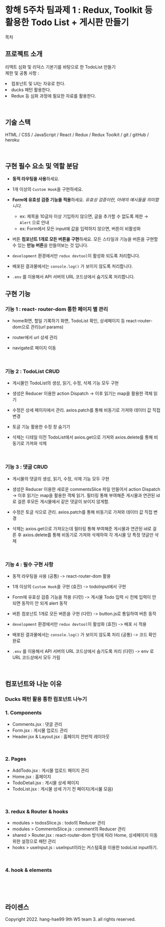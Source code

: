 # 항해 5주차 팀과제 1 : Redux, Toolkit 등 활용한 Todo List + 게시판 만들기


목차

## 프로젝트 소개

<p align="justify">
리액트 심화 및 리덕스 기본기를 바탕으로 한 TodoList 만들기<br>
제한 및 공통 사항 : <br>
  <li> 컴포넌트 및 UI는 자유로 한다.</li>
  <li> ducks 패턴 활용한다.</li>
  <li> Redux 등 심화 과정에 필요한 자료를 활용한다.</li>
</p>

<br>

## 기술 스택

HTML / CSS / JavaScript / React / Redux / Redux Toolkit / git / gitHub / heroku

<br>

## 구현 필수 요소 및 역할 분담

- **동적 라우팅을 사용**하세요.

- 1개 이상의 `Custom Hook`을 구현하세요.

- **Form에 유효성 검증 기능을 적용**하세요. *유효성 검증이란, 아래의 예시들을 의미합니다.*
    - ex: 제목을 10글자 이상 기입하지 않으면, 글을 추가할 수 없도록 제한 → `Alert` 으로 안내
    - ex: Form에서 모든 input에 값을 입력하지 않으면, 버튼이 비활성화

- 버튼 **컴포넌트 1개로 모든 버튼을 구현**하세요. 모든 스타일과 기능을 버튼을 구현할 수 있는 **만능 버튼**을 만들어보는 것 입니다.

- `development` 환경에서만 `redux devtool`이 활성화 되도록 처리합니다.

- 배포된 결과물에서는 `console.log()` 가 보이지 않도록 처리합니다.

- `.env` 를 이용해서 API 서버의 URL 코드상에서 숨기도록 처리합니다.

## 구현 기능


### 기능 1 : react- router-dom 통한 페이지 별 관리

- home화면, 할일 기록하기 화면, TodoList 확인, 상세페이지 등 react-router-dom으로 관리(url params)

- router에서 url 상세 관리

- navigate로 페이지 이동

<br>

### 기능 2 : TodoList CRUD

- 게시물인 TodoList의 생성, 읽기, 수정, 삭제 기능 모두 구현

- 생성은 Reducer 이용한 action Dispatch -> 이후 읽기는 map을 활용한 객체 읽기

- 수정은 상세 페이지에서 관리. axios.patch를 통해 비동기로 가져와 데이터 값 직접 변경

- 토글 기능 활용한 수정 창 숨기기

- 삭제는 디테일 이전 TodoList에서 axios.get으로 가져와 axios.delete를 통해 비동기로 가져와 삭제

<br>

### 기능 3 : 댓글 CRUD

- 게시물의 댓글의 생성, 읽기, 수정, 삭제 기능 모두 구현

- 생성은 Reducer 이용한 새로운 commentsSlice 파일 만들어서 action Dispatch -> 이후 읽기는 map을 활용한 객체 읽기. 필터링 통해 부여해준 게시물과 연관된 id로 걸른 후모든 게시물에서 같은 댓글이 보이지 않게함.

- 수정은 토글 식으로 관리. axios.patch를 통해 비동기로 가져와 데이터 값 직접 변경

- 삭제는 axios.get으로 가져오는데 필터링 통해 부여해준 게시물과 연관된 id로 걸른 후 axios.delete를 통해 비동기로 가져와 삭제하여 각 게시물 당 특정 댓글만 삭제
<br>

### 기능 4 : 필수 구현 사항

- 동적 라우팅을 사용 (공통) -> react-router-dom 활용

- 1개 이상의 `Custom Hook`을 구현 (효진) -> todoInput에서 구현

- Form에 유효성 검증 기능을 적용 (다민) -> 게시물 Todo 입력 시 전체 입력이 안 되면 동작이 안 되게 alert 동작

- 버튼 컴포넌트 1개로 모든 버튼을 구현 (다민) -> button.js로 통일하여 버튼 동작

- `development` 환경에서만 `redux devtool`이 활성화 (효진) -> 배포 시 적용

- 배포된 결과물에서는 `console.log()` 가 보이지 않도록 처리 (공통) -> 코드 확인 완료

- `.env` 를 이용해서 API 서버의 URL 코드상에서 숨기도록 처리 (다민) -> env 로 URL 코드상에서 모두 가림

<br>

## 컴포넌트와 나눈 이유

### Ducks 패턴 활용 통한 컴포넌트 나누기

### 1. Components
- Comments.jsx : 댓글 관리
- Form.jsx : 게시물 업로드 관리
- Header.jsx & Layout.jsx : 홈페이지 전반적 레이아웃

<br>

### 2. Pages
- AddTodo.jsx : 게시물 업로드 페이지 관리
- Home.jsx : 홈페이지
- TodoDetail.jsx : 게시물 상세 페이지
- TodoList.jsx : 게시물 상세 가기 전 페이지(게시묾 모음)


<br>

### 3. redux & Router & hooks
- modules > todosSlice.js : todo의 Reducer 관리
- modules > CommentsSlice.js : comment의 Reducer 관리
- shared > Router.jsx : react-router-dom 방식에 따라 Home, 상세페이지 이동 위한 설정으로 패턴 관리
- hooks > useInput.js : useInput이라는 커스텀훅을 이용한 todoList input하기.


<br>

### 4. hook & elements


<br>

<p align="justify">

</p>

<br>

## 라이센스

Copyright 2022. hang-hae99 9th W5 team 3. all rights reserved.
